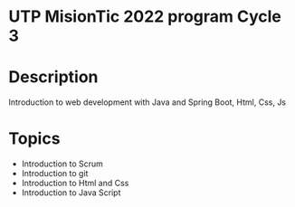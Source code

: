 # UTP MisionTic 2022 program Cycle 3

# Description

Introduction to web development with Java and Spring Boot, Html, Css, Js

# Topics

- Introduction to Scrum
- Introduction to git
- Introduction to Html and Css
- Introduction to Java Script
